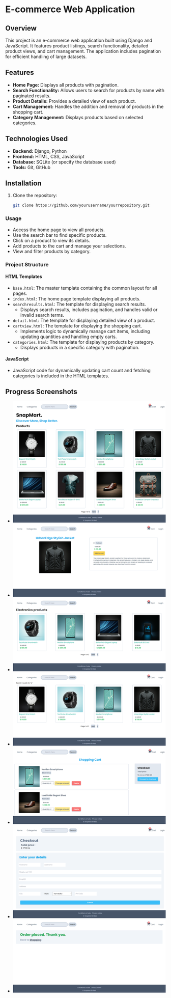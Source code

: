 # E-commerce Web Application

## Overview
This project is an e-commerce web application built using Django and JavaScript. It features product listings, search functionality, detailed product views, and cart management. The application includes pagination for efficient handling of large datasets.

## Features
- **Home Page:** Displays all products with pagination.
- **Search Functionality:** Allows users to search for products by name with paginated results.
- **Product Details:** Provides a detailed view of each product.
- **Cart Management:** Handles the addition and removal of products in the shopping cart.
- **Category Management:** Displays products based on selected categories.

## Technologies Used
- **Backend:** Django, Python
- **Frontend:** HTML, CSS, JavaScript
- **Database:** SQLite (or specify the database used)
- **Tools:** Git, GitHub

## Installation
1. Clone the repository:
   ```sh
   git clone https://github.com/yourusername/yourrepository.git
   ```
   
### Usage
- Access the home page to view all products.
- Use the search bar to find specific products.
- Click on a product to view its details.
- Add products to the cart and manage your selections.
- View and filter products by category.

### Project Structure
#### HTML Templates
- `base.html`: The master template containing the common layout for all pages.
- `index.html`: The home page template displaying all products.
- `searchresults.html`: The template for displaying search results.
  - Displays search results, includes pagination, and handles valid or invalid search terms.
- `detail.html`: The template for displaying detailed view of a product.
- `cartview.html`: The template for displaying the shopping cart.
  - Implements logic to dynamically manage cart items, including updating quantities and handling empty carts.
- `categories.html`: The template for displaying products by category.
  - Displays products in a specific category with pagination.

#### JavaScript
- JavaScript code for dynamically updating cart count and fetching categories is included in the HTML templates.

## Progress Screenshots
- ![ ](media/screenshots/index.png)
- ![ ](media/screenshots/detail.png)
- ![ ](media/screenshots/categories.png)
- ![ ](media/screenshots/search.png)
- ![ ](media/screenshots/cartview.png)
- ![ ](media/screenshots/checkout.png)
- ![ ](media/screenshots/ordersuccess.png)


